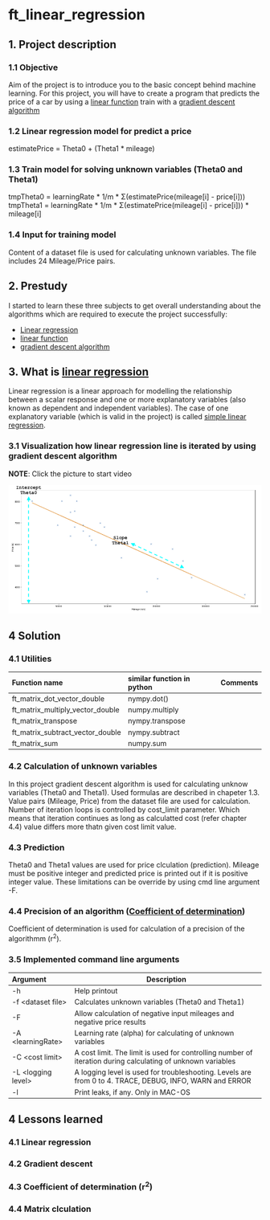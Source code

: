 # ft_linear_regression

## 1. Project description

### 1.1 Objective

Aim of the project is to introduce you to the basic concept behind machine learning. For this project, you will have to create a program that predicts the price of a car by using a [linear function](https://en.wikipedia.org/wiki/Linear_function) train with a [gradient descent algorithm](https://en.wikipedia.org/wiki/Gradient_descent)

### 1.2 Linear regression model for predict a price

estimatePrice = Theta0 + (Theta1 * mileage)

### 1.3 Train model for solving unknown variables (Theta0 and Theta1)

tmpTheta0 = learningRate \* 1/m \* Σ(estimatePrice(mileage[i] - price[i]))
tmpTheta1 = learningRate \* 1/m \* Σ(estimatePrice(mileage[i] - price[i])) * mileage[i]

### 1.4 Input for training model

Content of a dataset file is used for calculating unknown variables. The file includes 24 Mileage/Price pairs.

## 2. Prestudy

I started to learn these three subjects to get overall understanding about the algorithms which are required to execute the project successfully:

- [Linear regression](https://en.wikipedia.org/wiki/Linear_regression#:~:text=In%20statistics%2C%20linear%20regression%20is,as%20dependent%20and%20independent%20variables\).&text=Such%20models%20are%20called%20linear%20models.)
- [linear function](https://en.wikipedia.org/wiki/Linear_function)
- [gradient descent algorithm](https://en.wikipedia.org/wiki/Gradient_descent)

## 3. What is [linear regression](https://en.wikipedia.org/wiki/Linear_regression#:~:text=In_statistics,_linear_regression_is,as_dependent_and_independent_variables\).&text=Such_models_are_called_linear_models.)

Linear regression is a linear approach for modelling the relationship between a scalar response and one or more explanatory variables (also known as dependent and independent variables). The case of one explanatory variable (which is valid in the project) is called [simple linear regression](https://en.wikipedia.org/wiki/Simple_linear_regression).

### 3.1 Visualization how linear regression line is iterated by using gradient descent algorithm

**NOTE**: Click the picture to start video

[![(Video](./ft_linear_regression.png)](https://youtu.be/JNJki4RG8-U)

## 4 Solution

### 4.1 Utilities

| Function name | similar function in python | Comments |
| :- | :- | :- |
| ft_matrix_dot_vector_double | nympy.dot() | |
| ft_matrix_multiply_vector_double | numpy.multiply | |
| ft_matrix_transpose | nympy.transpose | |
| ft_matrix_subtract_vector_double | nympy.subtract | |
| ft_matrix_sum | numpy.sum | |

### 4.2 Calculation of unknown variables

In this project gradient descent algorithm is used for calculating unknow variables (Theta0 and Theta1). Used formulas are described in chapeter 1.3. Value pairs (Mileage, Price) from the dataset file are used for calculation. Number of iteration loops is controlled by cost_limit parameter. Which means that iteration continues as long as calculatted cost (refer chapter 4.4) value differs more thatn given cost limit value.

### 4.3 Prediction

Theta0 and Theta1 values are used for price clculation (prediction). Mileage must be positive integer and predicted price is printed out if it is positive integer value. These limitations can be override by using cmd line argument -F.

### 4.4 Precision of an algorithm ([Coefficient of determination](https://en.wikipedia.org/wiki/Coefficient_of_determination))

Coefficient of determination is used for calculation of a precision of the algorithmm (r<sup>2</sup>).

### 3.5 Implemented command line arguments

| Argument | Description |
| :- | - |
| -h | Help printout |
| -f \<dataset file\> | Calculates unknown variables (Theta0 and Theta1) |
| -F | Allow calculation of negative input mileages and negative price results |
| -A \<learningRate\> | Learning rate (alpha) for calculating of unknown variables |
| -C \<cost limit\> | A cost limit. The limit is used for controlling number of iteration during calculating of unknown variables |
| -L \<logging level\>| A logging level is used for troubleshooting. Levels are from 0 to 4. TRACE, DEBUG, INFO, WARN and ERROR |
| -l | Print leaks, if any. Only in MAC-OS |

## 4 Lessons learned

### 4.1 Linear regression

### 4.2 Gradient descent

### 4.3 Coefficient of determination (r<sup>2</sup>)

### 4.4 Matrix clculation
